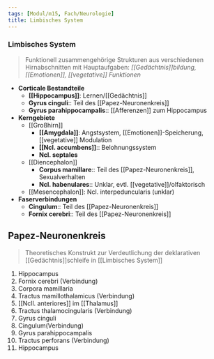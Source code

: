 ```yaml
---
tags: [Modul/m15, Fach/Neurologie]
title: Limbisches System
---
```

### Limbisches System 
> Funktionell zusammengehörige Strukturen aus verschiedenen Hirnabschnitten mit Hauptaufgaben: *[[Gedächtnis]]bildung, [[Emotionen]], [[vegetative]] Funktionen*
- **Corticale Bestandteile**
	- **[[Hippocampus]]**: Lernen/[[Gedächtnis]]
	- **Gyrus cinguli**:: Teil des [[Papez-Neuronenkreis]]
	- **Gyrus parahippocampalis**:: [[Afferenzen]] zum Hippocampus
- **Kerngebiete**
	- [[Großhirn]]
		- **[[Amygdala]]**: Angstsystem, [[Emotionen]]-Speicherung, [[vegetative]] Modulation
		- **[[Ncl. accumbens]]**:: Belohnungssystem
		- **Ncl. septales** 
	- [[Diencephalon]]
		- **Corpus mamillare**:: Teil des [[Papez-Neuronenkreis]], Sexualverhalten
		- **Ncl. habenulares**:: Unklar, evtl. [[vegetative]]/olfaktorisch
	- [[Mesencephalon]]: Ncl. interpeduncularis (unklar)
- **Faserverbindungen**
	- **Cingulum**:: Teil des [[Papez-Neuronenkreis]]
	- **Fornix cerebri**:: Teil des [[Papez-Neuronenkreis]]

## Papez-Neuronenkreis
> Theoretisches Konstrukt zur Verdeutlichung der deklarativen [[Gedächtnis]]schleife in [[Limbisches System]]
1. Hippocampus
2. Fornix cerebri (Verbindung)
3. Corpora mamillaria
4. Tractus mamillothalamicus (Verbindung)
5. [[Ncll. anteriores]] im [[Thalamus]]
6. Tractus thalamocingularis (Verbindung)
7. Gyrus cinguli
8. Cingulum(Verbindung)
9. Gyrus parahippocampalis
10. Tractus perforans (Verbindung)
11. Hippocampus